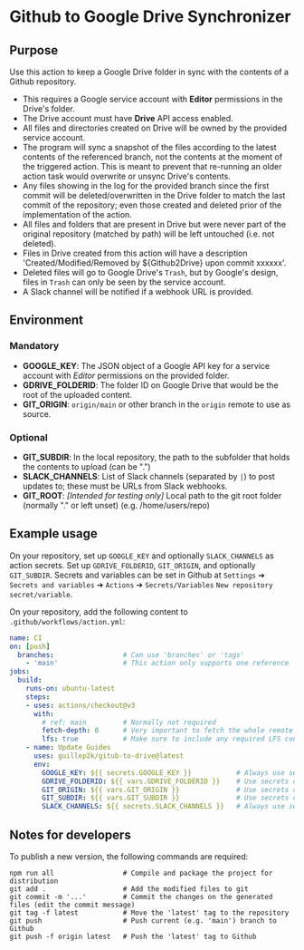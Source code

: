 # Github to Google Drive Synchronizer

## Purpose

Use this action to keep a Google Drive folder in sync with the contents of a Github repository.

* This requires a Google service account with **Editor** permissions in the Drive's folder.
* The Drive account must have **Drive** API access enabled.
* All files and directories created on Drive will be owned by the provided service account.
* The program will sync a snapshot of the files according to the latest contents of the referenced branch, not the contents at the moment of the triggered action. This is meant to prevent that re-running an older action task would overwrite or unsync Drive's contents.
* Any files showing in the log for the provided branch since the first commit will be deleted/overwritten in the Drive folder to match the last commit of the repository; even those created and deleted prior of the implementation of the action.
* All files and folders that are present in Drive but were never part of the original repository (matched by path) will be left untouched (i.e. not deleted).
* Files in Drive created from this action will have a description 'Created/Modified/Removed by ${Github2Drive} upon commit xxxxxx'.
* Deleted files will go to Google Drive's `Trash`, but by Google's design, files in `Trash` can only be seen by the service account.
* A Slack channel will be notified if a webhook URL is provided.

## Environment

### Mandatory

* **GOOGLE_KEY**: The JSON object of a Google API key for a service account with *Editor* permissions on the provided folder.
* **GDRIVE_FOLDERID**: The folder ID on Google Drive that would be the root of the uploaded content.
* **GIT_ORIGIN**: `origin/main` or other branch in the `origin` remote to use as source.

### Optional

* **GIT_SUBDIR**: In the local repository, the path to the subfolder that holds the contents to upload (can be ".")
* **SLACK_CHANNELS**: List of Slack channels (separated by `|`) to post updates to; these must be URLs from Slack webhooks.
* **GIT_ROOT**: _[Intended for testing only]_ Local path to the git root folder (normally "." or left unset) (e.g. /home/users/repo)

## Example usage

On your repository, set up `GOOGLE_KEY` and optionally `SLACK_CHANNELS` as action secrets. Set up `GDRIVE_FOLDERID`, `GIT_ORIGIN`, and optionally `GIT_SUBDIR`. Secrets and variables can be set in Github at `Settings` ➔ `Secrets and variables` ➔ `Actions` ➔ `Secrets/Variables` `New repository secret/variable`.

On your repository, add the following content to `.github/workflows/action.yml`:

```yaml
name: CI
on: [push]
  branches:                 # Can use 'branches' or 'tags'
    - 'main'                # This action only supports one reference
jobs:
  build:
    runs-on: ubuntu-latest
    steps:
    - uses: actions/checkout@v3
      with:
        # ref: main         # Normally not required
        fetch-depth: 0      # Very important to fetch the whole remote repo!
        lfs: true           # Make sure to include any required LFS contents, if any
    - name: Update Guides
      uses: guillep2k/gitub-to-drive@latest
      env:
        GOOGLE_KEY: ${{ secrets.GOOGLE_KEY }}           # Always use secrets
        GDRIVE_FOLDERID: ${{ vars.GDRIVE_FOLDERID }}    # Use secrets or vars accordingly
        GIT_ORIGIN: ${{ vars.GIT_ORIGIN }}              # Use secrets or vars accordingly
        GIT_SUBDIR: ${{ vars.GIT_SUBDIR }}              # Use secrets or vars accordingly
        SLACK_CHANNELS: ${{ secrets.SLACK_CHANNELS }}   # Always use secrets
```

## Notes for developers

To publish a new version, the following commands are required:

```
npm run all                 # Compile and package the project for distribution
git add .                   # Add the modified files to git
git commit -m '...'         # Commit the changes on the generated files (edit the commit message)
git tag -f latest           # Move the 'latest' tag to the repository
git push                    # Push current (e.g. 'main') branch to Github
git push -f origin latest   # Push the 'latest' tag to Github
```
